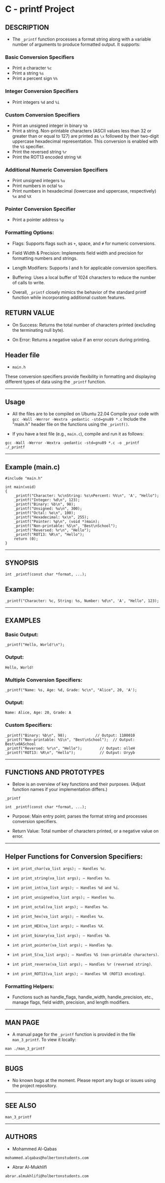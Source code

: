 # C - printf Project

## DESCRIPTION

- The `_printf` function processes a format string along with a variable number of arguments to produce formatted output. It supports:

### Basic Conversion Specifiers

- Print a character `%c`
- Print a string `%s`
- Print a percent sign `%%`


### Integer Conversion Specifiers

- Print integers `%d` and `%i`


### Custom Conversion Specifiers

- Print an unsigned integer in binary `%b`
- Print a string. Non-printable characters (ASCII values less than 32 or greater than or equal to 127) are printed as `\x` followed by their two-digit uppercase hexadecimal representation. This conversion is enabled with the `%S` specifier.
- Print the reversed string `%r`
- Print the ROT13 encoded string `%R`


### Additional Numeric Conversion Specifiers

- Print unsigned integers `%u`
- Print numbers in octal `%o`
- Print numbers in hexadecimal (lowercase and uppercase, respectively) `%x` and `%X`


### Pointer Conversion Specifier

- Print a pointer address `%p`


### Formatting Options:

- Flags: Supports flags such as `+`, space, and `#` for numeric conversions.


- Field Width & Precision: Implements field width and precision for formatting numbers and strings.

- Length Modifiers: Supports l and h for applicable conversion specifiers.

- Buffering: Uses a local buffer of 1024 characters to reduce the number of calls to write.

- Overall, `_printf` closely mimics the behavior of the standard printf function while incorporating additional custom features.
  

## RETURN VALUE

- On Success: Returns the total number of characters printed (excluding the terminating null byte).

- On Error: Returns a negative value if an error occurs during printing.

## Header file

- `main.h`

These conversion specifiers provide flexibility in formatting and displaying different types of data using the `_printf` function.


---

## Usage

- All the files are to be compiled on Ubuntu 22.04 Compile your code with `gcc -Wall -Werror -Wextra -pedantic -std=gnu89 *.c` Include the "main.h" header file on the functions using the `_printf()`.


- If you have a test file (e.g., `main.c`), compile and run it as follows:



```
gcc -Wall -Werror -Wextra -pedantic -std=gnu89 *.c -o _printf
./_printf

```

---

## Example (main.c)

```
#include "main.h"

int main(void)
{
    _printf("Character: %c\nString: %s\nPercent: %%\n", 'A', "Hello");
    _printf("Integer: %d\n", 123);
    _printf("Binary: %b\n", 98);
    _printf("Unsigned: %u\n", 300);
    _printf("Octal: %o\n", 100);
    _printf("Hexadecimal: %x\n", 255);
    _printf("Pointer: %p\n", (void *)main);
    _printf("Non-printable: %S\n", "Best\nSchool");
    _printf("Reversed: %r\n", "Hello");
    _printf("ROT13: %R\n", "Hello");
    return (0);
}
```

---

## SYNOPSIS

```
int _printf(const char *format, ...);
```

## Example:

```
_printf("Character: %c, String: %s, Number: %d\n", 'A', "Hello", 123);
```

---

## EXAMPLES

### Basic Output:

```
_printf("Hello, World!\n");
```

### Output:

```
Hello, World!
```

### Multiple Conversion Specifiers:

```
_printf("Name: %s, Age: %d, Grade: %c\n", "Alice", 20, 'A');
```

### Output:

```
Name: Alice, Age: 20, Grade: A
```

### Custom Specifiers:

```
_printf("Binary: %b\n", 98);             // Output: 1100010
_printf("Non-printable: %S\n", "Best\nSchool");  // Output: Best\x0ASchool
_printf("Reversed: %r\n", "Hello");        // Output: olleH
_printf("ROT13: %R\n", "Hello");           // Output: Uryyb
```

---

## FUNCTIONS AND PROTOTYPES

- Below is an overview of key functions and their purposes. (Adjust function names if your implementation differs.)

`_printf`

```
int _printf(const char *format, ...);
```

- Purpose: Main entry point; parses the format string and processes conversion specifiers.

- Return Value: Total number of characters printed, or a negative value on error.

---

## Helper Functions for Conversion Specifiers:

- `int print_char(va_list args); – Handles %c`.

- `int print_string(va_list args); – Handles %s`.

- `int print_int(va_list args); – Handles %d and %i`.

- `int print_unsigned(va_list args); – Handles %u`.

- `int print_octal(va_list args); – Handles %o`.

- `int print_hex(va_list args); – Handles %x`.

- `int print_HEX(va_list args); – Handles %X`.

- `int print_binary(va_list args); – Handles %b`.

- `int print_pointer(va_list args); – Handles %p`.

- `int print_S(va_list args); – Handles %S (non-printable characters)`.

- `int print_reverse(va_list args); – Handles %r (reversed string)`.

- `int print_ROT13(va_list args); – Handles %R (ROT13 encoding)`.


### Formatting Helpers:

- Functions such as handle_flags, handle_width, handle_precision, etc., manage flags, field width, precision, and length modifiers.

---

## MAN PAGE

- A manual page for the `_printf` function is provided in the file `man_3_printf`. To view it locally:

```
man ./man_3_printf
```

---

## BUGS
- No known bugs at the moment. Please report any bugs or issues using the project repository.

---

## SEE ALSO

`man_3_printf`

---

## AUTHORS

- Mohammed Al-Qabas

`mohammed.alqabas@holbertonstudents.com`

- Abrar Al-Mukhlifi

`abrar.almukhlifi@holbertonstudents.com`
